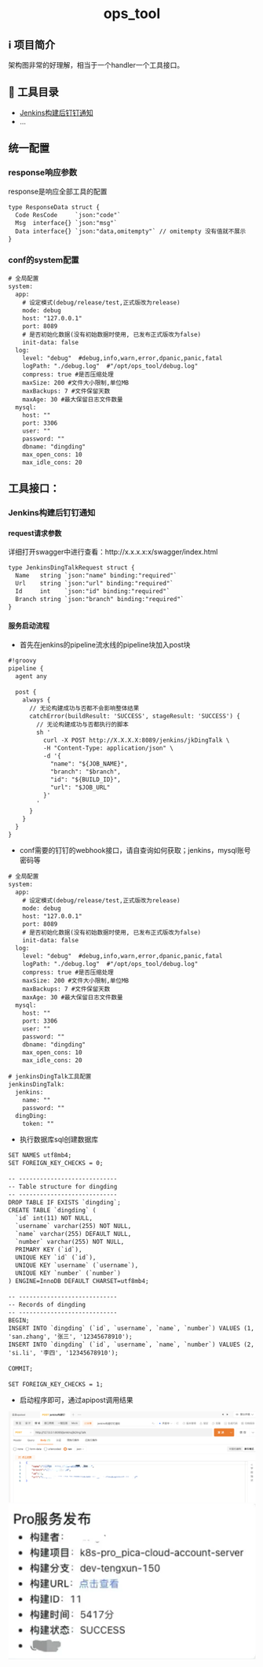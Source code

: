 <div align="center">
  <h1>ops_tool</h1>
</div>

<div>
<h2> ℹ️ 项目简介</h2>
<p>架构图非常的好理解，相当于一个handler一个工具接口。</p>
</div>

<h2> 🧰 工具目录</h2>
<ul>
  <li><a href="#jenkins构建后钉钉通知">Jenkins构建后钉钉通知</a></li>
  <li>...</li>
</ul>

<h2>统一配置</h2>

<h3>response响应参数</h3>
<p>response是响应全部工具的配置</p>
<pre><code>type ResponseData struct {
  Code ResCode     `json:"code"`
  Msg  interface{} `json:"msg"`
  Data interface{} `json:"data,omitempty"` // omitempty 没有值就不展示
}
</code></pre>

<h3>conf的system配置</h3>
<pre><code class="language-yaml"># 全局配置
system:
  app:
    # 设定模式(debug/release/test,正式版改为release)
    mode: debug
    host: "127.0.0.1"
    port: 8089
    # 是否初始化数据(没有初始数据时使用, 已发布正式版改为false)
    init-data: false
  log:
    level: "debug"  #debug,info,warn,error,dpanic,panic,fatal
    logPath: "./debug.log"  #"/opt/ops_tool/debug.log"
    compress: true #是否压缩处理
    maxSize: 200 #文件大小限制,单位MB
    maxBackups: 7 #文件保留天数
    maxAge: 30 #最大保留日志文件数量
  mysql:
    host: ""
    port: 3306
    user: ""
    password: ""
    dbname: "dingding"
    max_open_cons: 10
    max_idle_cons: 20
</code></pre>

<h2>工具接口：</h2>

<h3 id="jenkins构建后钉钉通知">Jenkins构建后钉钉通知</h3>

<h4>request请求参数</h4>
<p>详细打开swagger中进行查看：http://x.x.x.x:x/swagger/index.html</p>
<pre><code>type JenkinsDingTalkRequest struct {
  Name   string `json:"name" binding:"required"`
  Url    string `json:"url" binding:"required"`
  Id     int    `json:"id" binding:"required"`
  Branch string `json:"branch" binding:"required"`
}
</code></pre>

<h4>服务启动流程</h4>

<ul>
  <li>首先在jenkins的pipeline流水线的pipeline块加入post块</li>
</ul>

<pre><code>#!groovy
pipeline {
  agent any

  post {
    always {
      // 无论构建成功与否都不会影响整体结果
      catchError(buildResult: 'SUCCESS', stageResult: 'SUCCESS') {
        // 无论构建成功与否都执行的脚本
        sh '
          curl -X POST http://X.X.X.X:8089/jenkins/jkDingTalk \
          -H "Content-Type: application/json" \
          -d '{
            "name": "${JOB_NAME}", 
            "branch": "$branch",
            "id": "${BUILD_ID}",
            "url": "$JOB_URL"
          }'          
        '
      }
    }
  }
}
</code></pre>

<ul>
  <li>conf需要的钉钉的webhook接口，请自查询如何获取；jenkins，mysql账号密码等</li>
</ul>

<pre><code># 全局配置
system:
  app:
    # 设定模式(debug/release/test,正式版改为release)
    mode: debug
    host: "127.0.0.1"
    port: 8089
    # 是否初始化数据(没有初始数据时使用, 已发布正式版改为false)
    init-data: false
  log:
    level: "debug"  #debug,info,warn,error,dpanic,panic,fatal
    logPath: "./debug.log"  #"/opt/ops_tool/debug.log"
    compress: true #是否压缩处理
    maxSize: 200 #文件大小限制,单位MB
    maxBackups: 7 #文件保留天数
    maxAge: 30 #最大保留日志文件数量
  mysql:
    host: ""
    port: 3306
    user: ""
    password: ""
    dbname: "dingding"
    max_open_cons: 10
    max_idle_cons: 20

# jenkinsDingTalk工具配置
jenkinsDingTalk:
  jenkins:
    name: ""
    password: ""
  dingDing:
    token: ""
</code></pre>

<ul>
  <li>执行数据库sql创建数据库</li>
</ul>

<pre><code>SET NAMES utf8mb4;
SET FOREIGN_KEY_CHECKS = 0;

-- ----------------------------
-- Table structure for dingding
-- ----------------------------
DROP TABLE IF EXISTS `dingding`;
CREATE TABLE `dingding` (
  `id` int(11) NOT NULL,
  `username` varchar(255) NOT NULL,
  `name` varchar(255) DEFAULT NULL,
  `number` varchar(255) NOT NULL,
  PRIMARY KEY (`id`),
  UNIQUE KEY `id` (`id`),
  UNIQUE KEY `username` (`username`),
  UNIQUE KEY `number` (`number`)
) ENGINE=InnoDB DEFAULT CHARSET=utf8mb4;

-- ----------------------------
-- Records of dingding
-- ----------------------------
BEGIN;
INSERT INTO `dingding` (`id`, `username`, `name`, `number`) VALUES (1, 'san.zhang', '张三', '12345678910');
INSERT INTO `dingding` (`id`, `username`, `name`, `number`) VALUES (2, 'si.li', '李四', '12345678910');

COMMIT;

SET FOREIGN_KEY_CHECKS = 1;
</code></pre>

<ul>
  <li>启动程序即可，通过apipost调用结果</li>
</ul>
<img src="static/image.png" alt="image">
<img src="static/image1.png" alt="image1">

